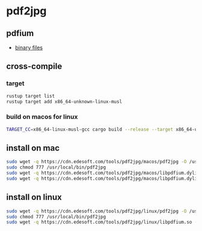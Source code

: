# pdf2jpg

## pdfium

- [binary files](https://github.com/bblanchon/pdfium-binaries/releases/tag/chromium%2F6164)

## cross-compile

### target

```bash
rustup target list
rustup target add x86_64-unknown-linux-musl
```

### build on macos for linux

```bash
TARGET_CC=x86_64-linux-musl-gcc cargo build --release --target x86_64-unknown-linux-musl
```

## install on mac

```bash
sudo wget -q https://cdn.edesoft.com/tools/pdf2jpg/macos/pdf2jpg -O /usr/local/bin/pdf2jpg
sudo chmod 777 /usr/local/bin/pdf2jpg
sudo wget -q https://cdn.edesoft.com/tools/pdf2jpg/macos/libpdfium.dylib -O /usr/local/lib/libpdfium.dylib
sudo wget -q https://cdn.edesoft.com/tools/pdf2jpg/macos/libpdfium.dylib -O /opt/homebrew/lib/libpdfium.dylib
```

## install on linux

```bash
sudo wget -q https://cdn.edesoft.com/tools/pdf2jpg/linux/pdf2jpg -O /usr/local/bin/pdf2jpg
sudo chmod 777 /usr/local/bin/pdf2jpg
sudo wget -q https://cdn.edesoft.com/tools/pdf2jpg/linux/libpdfium.so -O /usr/local/lib/libpdfium.so
```
